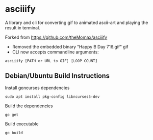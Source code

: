 # asciiify

A library and cli for converting gif to animated ascii-art and playing the result in terminal.

Forked from https://github.com/theMomax/asciiify



* Removed the embedded binary "Happy B Day 716.gif" gif
* CLI now accepts commandline arguments:

```
asciiify [PATH or URL to GIF] [LOOP COUNT]
```

## Debian/Ubuntu Build Instructions

Install goncurses dependencies
```
sudo apt install pkg-config libncurses5-dev
```

Build the dependencies
```
go get
```

Build executable
```
go build
```